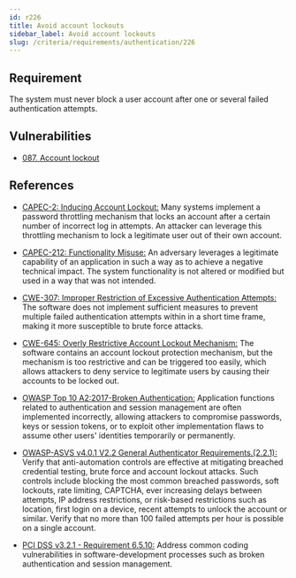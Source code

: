 ```yaml
---
id: r226
title: Avoid account lockouts
sidebar_label: Avoid account lockouts
slug: /criteria/requirements/authentication/226
---
```


## Requirement

The system must never block a user account
after one or several failed authentication attempts.

## Vulnerabilities

- [087. Account lockout](/criteria/vulnerabilities/087)

## References

- [CAPEC-2: Inducing Account Lockout:](http://capec.mitre.org/data/definitions/2.html)
Many systems implement a password throttling mechanism
that locks an account after a certain number
of incorrect log in attempts.
An attacker can leverage this throttling mechanism
to lock a legitimate user
out of their own account.

- [CAPEC-212: Functionality Misuse:](http://capec.mitre.org/data/definitions/212.html)
An adversary leverages a legitimate capability
of an application in such a way
as to achieve a negative technical impact.
The system functionality
is not altered
or modified but used in a way
that was not intended.

- [CWE-307: Improper Restriction of Excessive Authentication Attempts:](https://cwe.mitre.org/data/definitions/307.html)
The software does not implement sufficient measures
to prevent multiple failed authentication attempts
within in a short time frame,
making it more susceptible
to brute force attacks.

- [CWE-645: Overly Restrictive Account Lockout Mechanism:](https://cwe.mitre.org/data/definitions/645.html)
The software contains an account lockout
protection mechanism,
but the mechanism is too restrictive
and can be triggered too easily,
which allows attackers to deny service
to legitimate users by causing their
accounts to be locked out.

- [OWASP Top 10 A2:2017-Broken Authentication:](https://owasp.org/www-project-top-ten/OWASP_Top_Ten_2017/Top_10-2017_A2-Broken_Authentication)
Application functions related to authentication
and session management
are often implemented incorrectly,
allowing attackers to compromise passwords, keys
or session tokens,
or to exploit other implementation flaws
to assume other users' identities
temporarily or permanently.

- [OWASP-ASVS v4.0.1 V2.2 General Authenticator Requirements.(2.2.1):](https://owasp.org/www-pdf-archive/OWASP_Application_Security_Verification_Standard_4.0-en.pdf)
Verify that anti-automation controls
are effective at mitigating breached
credential testing, brute force
and account lockout attacks.
Such controls include blocking
the most common breached passwords,
soft lockouts, rate limiting, CAPTCHA,
ever increasing delays between attempts,
IP address restrictions,
or risk-based restrictions
such as location, first login on a device,
recent attempts to unlock the account
or similar.
Verify that no more than 100 failed attempts per hour
is possible on a single account.

- [PCI DSS v3.2.1 - Requirement 6.5.10:](https://www.pcisecuritystandards.org/documents/PCI_DSS_v3-2-1.pdf)
Address common coding vulnerabilities
in software-development processes such as
broken authentication and session management.
